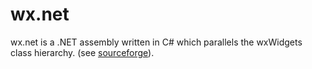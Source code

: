 # wx.net

wx.net is a .NET assembly written in C# which parallels the wxWidgets class hierarchy. (see [sourceforge](http://wxnet.sourceforge.net/)).
